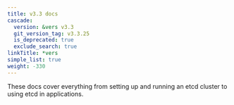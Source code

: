 ```yaml
---
title: v3.3 docs
cascade:
  version: &vers v3.3
  git_version_tag: v3.3.25
  is_deprecated: true
  exclude_search: true
linkTitle: *vers
simple_list: true
weight: -330
---
```


These docs cover everything from setting up and running an etcd cluster to using
etcd in applications.
